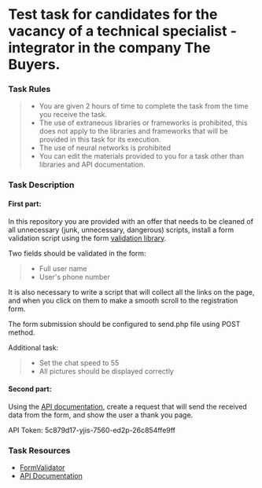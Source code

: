 # Test task for candidates for the vacancy of a technical specialist - integrator in the company The Buyers.

### Task Rules

> -   You are given 2 hours of time to complete the task from the time you receive the task.
> -   The use of extraneous libraries or frameworks is prohibited, this does not apply to the libraries and frameworks that will be provided in this task for its execution.
> -   The use of neural networks is prohibited
> -   You can edit the materials provided to you for a task other than libraries and API documentation.

### Task Description

#### First part:

In this repository you are provided with an offer that needs to be cleaned of all unnecessary (junk, unnecessary, dangerous) scripts, install a form validation script using the form [validation library](https://github.com/BblLLlKA/formValidator).

Two fields should be validated in the form:

> -   Full user name
> -   User's phone number

It is also necessary to write a script that will collect all the links on the page, and when you click on them to make a smooth scroll to the registration form.

The form submission should be configured to send.php file using POST method.

Additional task:

> -   Set the chat speed to 55
> -   All pictures should be displayed correctly

#### Second part:

Using the [API documentation](https://documenter.getpostman.com/view/19333967/2sA2rDx1Bv), create a request that will send the received data from the form, and show the user a thank you page.

API Token: 5c879d17-yjis-7560-ed2p-26c854ffe9ff

### Task Resources

-   [FormValidator](https://github.com/BblLLlKA/formValidator)
-   [API Documentation](https://documenter.getpostman.com/view/19333967/2sA2rDx1Bv)
